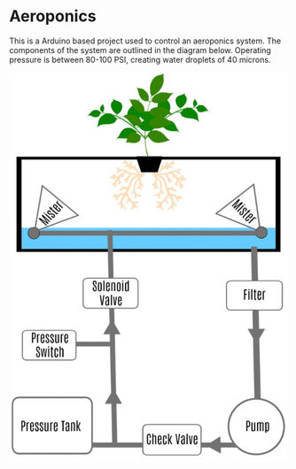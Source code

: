 # Aeroponics

This is a Arduino based project used to control an aeroponics system.
The components of the system are outlined in the diagram below.
Operating pressure is between 80-100 PSI, creating water droplets of 40 microns.

![Image of HPA system](./images/HPA.png) 